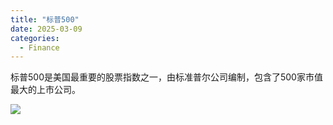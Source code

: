 ```yaml
---
title: "标普500"
date: 2025-03-09
categories:
  - Finance
---
```


标普500是美国最重要的股票指数之一，由标准普尔公司编制，包含了500家市值最大的上市公司。

<!-- more -->

![](../../../../assets/images/placeholder.png)